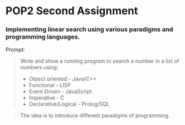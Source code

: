 # POP2 Second Assignment
### Implementing linear search using various paradigms and programming languages.

Prompt:

> Write and show a running program to search a number in a list of numbers using:
> * Object oriented - Java/C++
> * Functional - LISP
> * Event Driven - JavaScript
> * Imperative - C
> * Declarative/Logical - Prolog/SQL

> The idea is to introduce different paradigms of programming.
